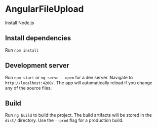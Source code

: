 # AngularFileUpload

Install Node.js

## Install dependencies

Run `npm install`

## Development server

Run `npm start` or `ng serve --open` for a dev server. Navigate to `http://localhost:4200/`. The app will automatically reload if you change any of the source files.


## Build

Run `ng build` to build the project. The build artifacts will be stored in the `dist/` directory. Use the `--prod` flag for a production build.

